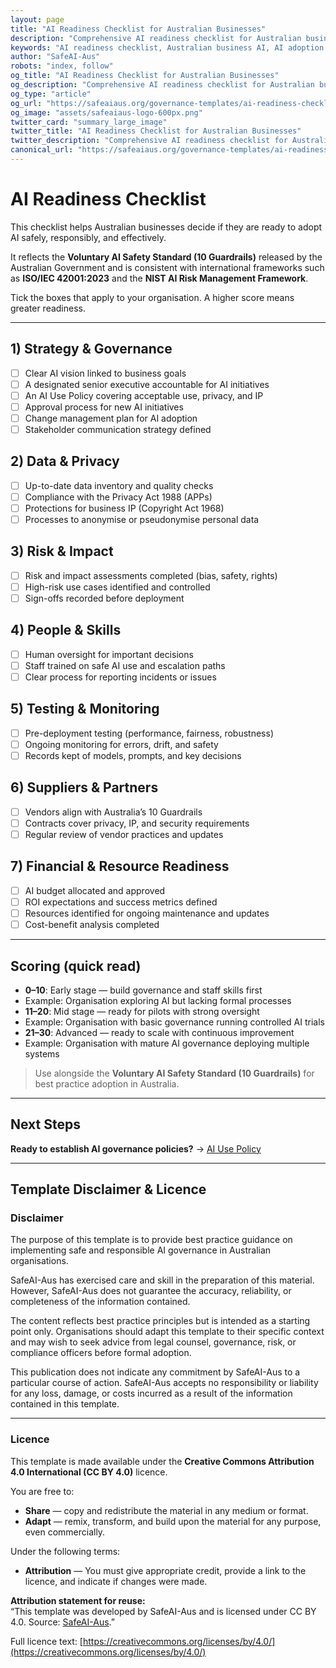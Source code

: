 ```yaml
---
layout: page
title: "AI Readiness Checklist for Australian Businesses"
description: "Comprehensive AI readiness checklist for Australian businesses. Assess your organisation's preparedness for safe, responsible, and effective AI adoption with our step-by-step evaluation tool."
keywords: "AI readiness checklist, Australian business AI, AI adoption checklist, AI governance checklist, AI safety checklist, AI risk assessment, AI readiness assessment, Australian AI standards, AI implementation checklist"
author: "SafeAI-Aus"
robots: "index, follow"
og_title: "AI Readiness Checklist for Australian Businesses"
og_description: "Comprehensive AI readiness checklist for Australian businesses"
og_type: "article"
og_url: "https://safeaiaus.org/governance-templates/ai-readiness-checklist/"
og_image: "assets/safeaiaus-logo-600px.png"
twitter_card: "summary_large_image"
twitter_title: "AI Readiness Checklist for Australian Businesses"
twitter_description: "Comprehensive AI readiness checklist for Australian businesses"
canonical_url: "https://safeaiaus.org/governance-templates/ai-readiness-checklist/"
---
```


# AI Readiness Checklist

This checklist helps Australian businesses decide if they are ready to adopt AI safely, responsibly, and effectively.  

It reflects the **Voluntary AI Safety Standard (10 Guardrails)** released by the Australian Government and is consistent with international frameworks such as **ISO/IEC 42001:2023** and the **NIST AI Risk Management Framework**.

Tick the boxes that apply to your organisation. A higher score means greater readiness.

---

## 1) Strategy & Governance
- [ ] Clear AI vision linked to business goals  
- [ ] A designated senior executive accountable for AI initiatives  
- [ ] An AI Use Policy covering acceptable use, privacy, and IP  
- [ ] Approval process for new AI initiatives  
- [ ] Change management plan for AI adoption  
- [ ] Stakeholder communication strategy defined  

## 2) Data & Privacy
- [ ] Up-to-date data inventory and quality checks  
- [ ] Compliance with the Privacy Act 1988 (APPs)  
- [ ] Protections for business IP (Copyright Act 1968)  
- [ ] Processes to anonymise or pseudonymise personal data  

## 3) Risk & Impact
- [ ] Risk and impact assessments completed (bias, safety, rights)  
- [ ] High-risk use cases identified and controlled  
- [ ] Sign-offs recorded before deployment  

## 4) People & Skills
- [ ] Human oversight for important decisions  
- [ ] Staff trained on safe AI use and escalation paths  
- [ ] Clear process for reporting incidents or issues  

## 5) Testing & Monitoring
- [ ] Pre-deployment testing (performance, fairness, robustness)  
- [ ] Ongoing monitoring for errors, drift, and safety  
- [ ] Records kept of models, prompts, and key decisions  

## 6) Suppliers & Partners
- [ ] Vendors align with Australia’s 10 Guardrails  
- [ ] Contracts cover privacy, IP, and security requirements  
- [ ] Regular review of vendor practices and updates  

## 7) Financial & Resource Readiness
- [ ] AI budget allocated and approved  
- [ ] ROI expectations and success metrics defined  
- [ ] Resources identified for ongoing maintenance and updates  
- [ ] Cost-benefit analysis completed  

---

## Scoring (quick read)
- **0–10**: Early stage — build governance and staff skills first  
- Example: Organisation exploring AI but lacking formal processes  
- **11–20**: Mid stage — ready for pilots with strong oversight  
- Example: Organisation with basic governance running controlled AI trials  
- **21–30**: Advanced — ready to scale with continuous improvement  
- Example: Organisation with mature AI governance deploying multiple systems  

> Use alongside the **Voluntary AI Safety Standard (10 Guardrails)** for best practice adoption in Australia.  

---

## Next Steps
**Ready to establish AI governance policies?** → [AI Use Policy](ai-use-policy.md)

---

## Template Disclaimer & Licence

### Disclaimer
The purpose of this template is to provide best practice guidance on implementing safe and responsible AI governance in Australian organisations.   

SafeAI-Aus has exercised care and skill in the preparation of this material. However, SafeAI-Aus does not guarantee the accuracy, reliability, or completeness of the information contained. 

The content reflects best practice principles but is intended as a starting point only.  Organisations should adapt this template to their specific context and may wish to seek advice from legal counsel, governance, risk, or compliance officers before formal adoption.  

This publication does not indicate any commitment by SafeAI-Aus to a particular course of action. SafeAI-Aus accepts no responsibility or liability for any loss, damage, or costs incurred as a result of the information contained in this template.  

---

### Licence
This template is made available under the **Creative Commons Attribution 4.0 International (CC BY 4.0)** licence.  

You are free to:  

- **Share** — copy and redistribute the material in any medium or format.  
- **Adapt** — remix, transform, and build upon the material for any purpose, even commercially.  

Under the following terms:  

- **Attribution** — You must give appropriate credit, provide a link to the licence, and indicate if changes were made.  

**Attribution statement for reuse:**  
“This template was developed by SafeAI-Aus and is licensed under CC BY 4.0. Source: [SafeAI-Aus](https://safeaiaus.org/).”  

Full licence text: [https://creativecommons.org/licenses/by/4.0/](https://creativecommons.org/licenses/by/4.0/)  
